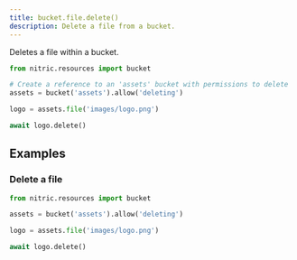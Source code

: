 ```yaml
---
title: bucket.file.delete()
description: Delete a file from a bucket.
---
```


Deletes a file within a bucket.

```python
from nitric.resources import bucket

# Create a reference to an 'assets' bucket with permissions to delete
assets = bucket('assets').allow('deleting')

logo = assets.file('images/logo.png')

await logo.delete()
```

## Examples

### Delete a file

```python
from nitric.resources import bucket

assets = bucket('assets').allow('deleting')

logo = assets.file('images/logo.png')

await logo.delete()
```
